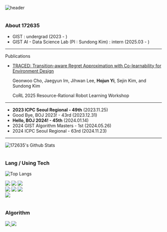 ![header](https://capsule-render.vercel.app/api?type=waving&color=00aaff&height=200&section=header&text=Welcome&fontSize=70&animation=fadeIn&fontAlignY=38&desc=172635's%20github&descAlignY=51&descAlign=62)

#
### About 172635
* GIST : undergrad (2023 - )
* GIST AI - Data Science Lab (PI : Sundong Kim) : intern (2025.03 - )
--------------------
Publications
* [TRACED: Transition-aware Regret Approximation with Co-learnability for Environment Design](https://arxiv.org/abs/2506.19997)
  
  Geonwoo Cho, Jaegyun Im, Jihwan Lee, **Hojun Yi**, Sejin Kim, and Sundong Kim

  CoRL 2025 Resource-Rational Robot Learning Workshop
--------------------
* **2023 ICPC Seoul Regional - 49th** (2023.11.25)
* Good Bye, BOJ 2023! - 43rd (2023.12.31)
* **Hello, BOJ 2024! - 45th** (2024.01.14)
* 2024 GIST Algorithm Masters - 1st (2024.05.26)
* 2024 ICPC Seoul Regional - 63rd (2024.11.23)
--------------------

![172635's Github Stats](https://github-readme-stats.vercel.app/api?username=172635&show_icons=true&theme=midnight-purple)

#
### Lang / Using Tech
![Top Langs](https://github-readme-stats.vercel.app/api/top-langs/?username=172635&layout=compact)

<img src="https://img.shields.io/badge/C-A8B9CC?style=flat-square&logo=c&logoColor=white"/></a>
<img src="https://img.shields.io/badge/C++-00599C?style=flat-square&logo=c%2b%2b&logoColor=white"/></a>
<img src="https://img.shields.io/badge/Python-3776AB?style=flat-square&logo=python&logoColor=white"/></a>
<br>
<img src="https://img.shields.io/badge/Unity-000000?style=flat-square&logo=unity&logoColor=white"/></a>
<img src="https://img.shields.io/badge/C%23-512BD4?style=flat-square&logo=Csharp&logoColor=white"/></a>
<img src="https://img.shields.io/badge/PyTorch-EE4C2C?style=flat-square&logo=pytorch&logoColor=white"/></a>
<br>
<img src="https://img.shields.io/badge/sqlite-003B57?style=flat-square&logo=sqlite&logoColor=white"></a>

#
### Algorithm
<a href="https://solved.ac/profile/172635"><img src="http://mazassumnida.wtf/api/v2/generate_badge?boj=172635">
<img src="http://mazandi.herokuapp.com/api?handle=172635&theme=dark"/>



<!--
**172635/172635** is a ✨ _special_ ✨ repository because its `README.md` (this file) appears on your GitHub profile.

Here are some ideas to get you started:

- 🔭 I’m currently working on ...
- 🌱 I’m currently learning ...
- 👯 I’m looking to collaborate on ...
- 🤔 I’m looking for help with ...
- 💬 Ask me about ...
- 📫 How to reach me: ...
- 😄 Pronouns: ...
- ⚡ Fun fact: ...
-->
